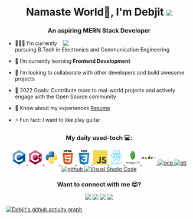 <h1 align="center">Namaste World🙏, I'm Debjit <img src="https://media.giphy.com/media/mGcNjsfWAjY5AEZNw6/giphy.gif" width="50"></h1>
<h3 align="center">An aspiring MERN Stack Developer</h3>


<img align="right" src="https://camo.githubusercontent.com/95475d0056f99f50fba3b5f027ac9fbb15d0fc422f675d445df20ccac6e70539/68747470733a2f2f63646e2e686173686e6f64652e636f6d2f7265732f686173686e6f64652f696d6167652f75706c6f61642f76313632313730353534323433372f3473685579456b32742e676966" width="350">

- 👨🏻‍🎓 I’m currently pursuing B.Tech in Electronics and Communication Engineering

- 🌱 I’m currently learning **Frontend Development**

- 🤝 I’m looking to collaborate with other developers and build awesome projects

- 🎯 2022 Goals: Contribute more to real-world projects and actively engage with the Open Source community

- 📄 Know about my experiences [Resume](https://drive.google.com/file/d/1Xrerbem0GuDIdT401LLXmyJbMJuCVn-b/view?usp=sharing)

- ⚡ Fun fact: I want to like play guitar


<!-- technology i used  -->
<h3 align="center">My daily used-tech 💻:</h3>
<p align="center"> 
    <a href="https://www.cprogramming.com/" target="_blank" rel="noreferrer"> <img src="https://raw.githubusercontent.com/devicons/devicon/master/icons/c/c-original.svg" alt="c" width="40" height="40"/> </a> 
  <a href="https://www.w3schools.com/cpp/" target="_blank" rel="noreferrer"> <img src="https://raw.githubusercontent.com/devicons/devicon/master/icons/cplusplus/cplusplus-original.svg" alt="cplusplus" width="40" height="40"/> </a>
  <a href="https://www.python.org" target="_blank" rel="noreferrer"> <img src="https://raw.githubusercontent.com/devicons/devicon/master/icons/python/python-original.svg" alt="python" width="40" height="40"/> </a>
  <a href="https://www.w3.org/html/" target="_blank" rel="noreferrer"> <img src="https://raw.githubusercontent.com/devicons/devicon/master/icons/html5/html5-original-wordmark.svg" alt="html5" width="40" height="40"/> </a>
  <a href="https://www.w3schools.com/css/" target="_blank" rel="noreferrer"> <img src="https://raw.githubusercontent.com/devicons/devicon/master/icons/css3/css3-original-wordmark.svg" alt="css3" width="40" height="40"/> </a>
  <a href="https://developer.mozilla.org/en-US/docs/Web/JavaScript" target="_blank" rel="noreferrer"> <img src="https://raw.githubusercontent.com/devicons/devicon/master/icons/javascript/javascript-original.svg" alt="javascript" width="40" height="40"/> </a>
  <a href="https://reactjs.org/" target="_blank" rel="noreferrer"> <img src="https://raw.githubusercontent.com/devicons/devicon/master/icons/react/react-original-wordmark.svg" alt="react" width="40" height="40"/> </a>
  <a href="https://www.mongodb.com/" rel="noreferrer"> <img src="https://raw.githubusercontent.com/devicons/devicon/master/icons/mongodb/mongodb-original-wordmark.svg" alt="mongodb" width="40" height="40"> </a>
  <a href="https://nodejs.org" rel="noreferrer"> <img src="https://raw.githubusercontent.com/devicons/devicon/master/icons/nodejs/nodejs-original-wordmark.svg" alt="nodejs" width="40" height="40"> </a>
   <a href="https://cloud.google.com" target="_blank" rel="noreferrer"> <img src="https://www.vectorlogo.zone/logos/google_cloud/google_cloud-icon.svg" alt="gcp" width="40" height="40"/> </a> 
  <a href="https://git-scm.com/" target="_blank" rel="noreferrer"> <img src="https://www.vectorlogo.zone/logos/git-scm/git-scm-icon.svg" alt="git" width="40" height="40"/> </a> 
  <a href=" https://github.com/" target="_blank" rel="noreferrer"> <img src="https://upload.wikimedia.org/wikipedia/commons/9/91/Octicons-mark-github.svg" alt="github" width="40" height="40"/> </a>  
  <a href="https://code.visualstudio.com/" target="_blank" rel="noreferrer"> <img src="https://cdn.jsdelivr.net/gh/devicons/devicon/icons/vscode/vscode-original.svg" alt="Visual Studio Code" width="40" height="40"/> </a> 
  


<!-- ------ Contact --------- -->
<h3 align="center">Want to connect with me 😍?</h3>
<p align="center">
<a target="_blank" href="https://www.linkedin.com/in/debjit-nandan-467411203/"><img width="40px" src="https://upload.wikimedia.org/wikipedia/commons/thumb/e/e9/Linkedin_icon.svg/256px-Linkedin_icon.svg.png"/></a>
<a target="_blank" href="https://www.facebook.com/debjit.nandan/"><img width="40px" src="https://www.vectorlogo.zone/logos/facebook/facebook-official.svg"/></a>
<a target="_blank" href="https://www.instagram.com/debjitnandan/"><img width="40px" src="https://www.vectorlogo.zone/logos/instagram/instagram-icon.svg"/></a>
<a target="_blank" href="https://twitter.com/DebjitNandan"><img width="40px" src="https://upload.wikimedia.org/wikipedia/sco/9/9f/Twitter_bird_logo_2012.svg"/></a>
  </p>
  
[![Debjit's github activity graph](https://activity-graph.herokuapp.com/graph?username=debjitnandan05&theme=react-dark)](https://github.com/ashutosh00710/github-readme-activity-graph)


